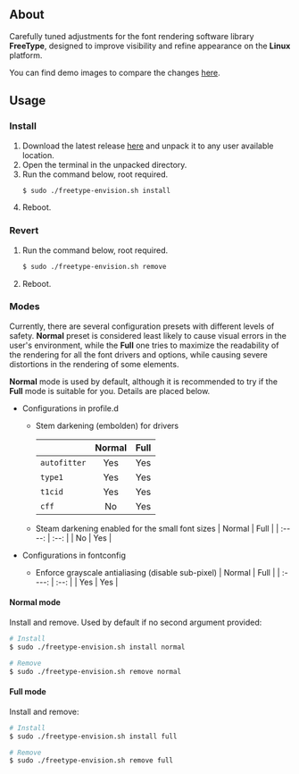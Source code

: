 ## About
Carefully tuned adjustments for the font rendering software library **FreeType**, designed to improve visibility and refine appearance on the **Linux** platform.

You can find demo images to compare the changes [here](./assets/comparison).

## Usage

### Install
1. Download the latest release [here](https://github.com/maximilionus/freetype-envision/releases/latest) and unpack it to any user available location.
2. Open the terminal in the unpacked directory.
3. Run the command below, root required.
   ```sh
   $ sudo ./freetype-envision.sh install
   ```
4. Reboot.

### Revert
1. Run the command below, root required.
   ```sh
   $ sudo ./freetype-envision.sh remove
   ```
2. Reboot.

### Modes
Currently, there are several configuration presets with different levels of safety. **Normal** preset is considered least likely to cause visual errors in the user's environment, while the **Full** one tries to maximize the readability of the rendering for all the font drivers and options, while causing severe distortions in the rendering of some elements.

**Normal** mode is used by default, although it is recommended to try if the **Full** mode is suitable for you. Details are placed below.


- Configurations in profile.d
   - Stem darkening (embolden) for drivers

     |     | Normal | Full |
     | :-- | :----: | :--: |
     | `autofitter` | Yes | Yes |
     | `type1` | Yes | Yes |
     | `t1cid` | Yes | Yes |
     | `cff` | No | Yes |

   - Steam darkening enabled for the small font sizes
     | Normal | Full |
     | :----: | :--: |
     | No | Yes |

- Configurations in fontconfig
   - Enforce grayscale antialiasing (disable sub-pixel)
     | Normal | Full |
     | :----: | :--: |
     | Yes | Yes |


#### Normal mode
Install and remove. Used by default if no second argument provided:
```sh
# Install
$ sudo ./freetype-envision.sh install normal

# Remove
$ sudo ./freetype-envision.sh remove normal
```

#### Full mode
Install and remove:
```sh
# Install
$ sudo ./freetype-envision.sh install full

# Remove
$ sudo ./freetype-envision.sh remove full
```
